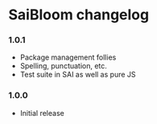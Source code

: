 # SaiBloom changelog

### 1.0.1

 - Package management follies
 - Spelling, punctuation, etc.  
 - Test suite in SAI as well as pure JS


### 1.0.0

 - Initial release